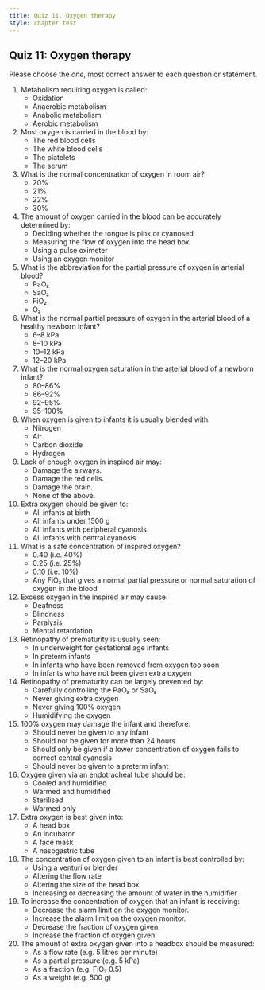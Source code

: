 ```yaml
---
title: Quiz 11. Oxygen therapy
style: chapter test
---
```


## Quiz 11: Oxygen therapy

Please choose the *one*, most correct answer to each question or statement.

1.	Metabolism requiring oxygen is called:
	-	Oxidation
	-	Anaerobic metabolism
	-	Anabolic metabolism
	+	Aerobic metabolism
2.	Most oxygen is carried in the blood by:
	+	The red blood cells
	-	The white blood cells
	-	The platelets
	-	The serum
3.	What is the normal concentration of oxygen in room air?
	-	20%
	+	21%
	-	22%
	-	30%
4.	The amount of oxygen carried in the blood can be accurately determined by: 
	-	Deciding whether the tongue is pink or cyanosed
	-	Measuring the flow of oxygen into the head box
	+	Using a pulse oximeter
	-	Using an oxygen monitor
5.	What is the abbreviation for the partial pressure of oxygen in arterial blood?
	+	PaO₂
	-	SaO₂
	-	FiO₂
	-	O₂
6.	What is the normal partial pressure of oxygen in the arterial blood of a healthy newborn infant?
	-	6–8 kPa
	+	8–10 kPa
	-	10–12 kPa
	-	12–20 kPa
7.	What is the normal oxygen saturation in the arterial blood of a newborn infant?
	-	80–86%
	+	86–92%
	-	92–95%
	-	95–100%
8.	When oxygen is given to infants it is usually blended with:
	-	Nitrogen
	+	Air
	-	Carbon dioxide
	-	Hydrogen
9.	Lack of enough oxygen in inspired air may:
	-	Damage the airways.
	-	Damage the red cells.
	+	Damage the brain.
	-	None of the above.
10.	Extra oxygen should be given to:
	-	All infants at birth
	-	All infants under 1500 g
	-	All infants with peripheral cyanosis
	+	All infants with central cyanosis
11.	What is a safe concentration of inspired oxygen?
	-	0.40 (i.e. 40%)
	-	0.25 (i.e. 25%)
	-	0.10 (i.e. 10%)
	+	Any FiO₂ that gives a normal partial pressure or normal saturation of oxygen in the blood
12.	Excess oxygen in the inspired air may cause:
	-	Deafness
	+	Blindness
	-	Paralysis
	-	Mental retardation
13.	Retinopathy of prematurity is usually seen:
	-	In underweight for gestational age infants
	+	In preterm infants
	-	In infants who have been removed from oxygen too soon
	-	In infants who have not been given extra oxygen
14.	Retinopathy of prematurity can be largely prevented by:
	+	Carefully controlling the PaO₂ or SaO₂
	-	Never giving extra oxygen
	-	Never giving 100% oxygen
	-	Humidifying the oxygen
15.	100% oxygen may damage the infant and therefore:
	-	Should never be given to any infant
	-	Should not be given for more than 24 hours
	+	Should only be given if a lower concentration of oxygen fails to correct central cyanosis
	-	Should never be given to a preterm infant
16.	Oxygen given via an endotracheal tube should be:
	-	Cooled and humidified
	+	Warmed and humidified
	-	Sterilised
	-	Warmed only
17.	Extra oxygen is best given into:
	+	A head box
	-	An incubator
	-	A face mask
	-	A nasogastric tube
18.	The concentration of oxygen given to an infant is best controlled by:
	+	Using a venturi or blender
	-	Altering the flow rate
	-	Altering the size of the head box
	-	Increasing or decreasing the amount of water in the humidifier
19.	To increase the concentration of oxygen that an infant is receiving:
	-	Decrease the alarm limit on the oxygen monitor.
	-	Increase the alarm limit on the oxygen monitor.
	-	Decrease the fraction of oxygen given.
	+	Increase the fraction of oxygen given.
20.	The amount of extra oxygen given into a headbox should be measured:
	-	As a flow rate (e.g. 5 litres per minute)
	-	As a partial pressure (e.g. 5 kPa)
	+	As a fraction (e.g. FiO₂ 0.5)
	-	As a weight (e.g. 500 g)
